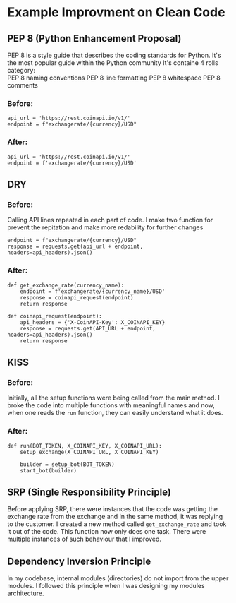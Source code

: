 # Example Improvment on Clean Code

## PEP 8 (Python Enhancement Proposal)

PEP 8 is a style guide that describes the coding standards for Python. It's the most popular guide within the Python community
It's containe 4 rolls category:  
PEP 8 naming conventions
PEP 8 line formatting
PEP 8 whitespace
PEP 8 comments

### Before:

```
api_url = 'https://rest.coinapi.io/v1/'
endpoint = f"exchangerate/{currency}/USD"
```

### After:

```
api_url = 'https://rest.coinapi.io/v1/'
endpoint = f'exchangerate/{currency}/USD'
```

## DRY

### Before:

Calling API lines repeated in each part of code. I make two function for prevent the repitation and make more redability for further changes

```
endpoint = f"exchangerate/{currency}/USD"
response = requests.get(api_url + endpoint, headers=api_headers).json()
```

### After:

```
def get_exchange_rate(currency_name):
    endpoint = f'exchangerate/{currency_name}/USD'
    response = coinapi_request(endpoint)
    return response

def coinapi_request(endpoint):
    api_headers = {'X-CoinAPI-Key': X_COINAPI_KEY}
    response = requests.get(API_URL + endpoint, headers=api_headers).json()
    return response
```

## KISS

### Before:

Initially, all the setup functions were being called from the main method. I broke the code into multiple functions with meaningful names and now, when one reads the `run` function, they can easily understand what it does.

### After:

```
def run(BOT_TOKEN, X_COINAPI_KEY, X_COINAPI_URL):
    setup_exchange(X_COINAPI_URL, X_COINAPI_KEY)

    builder = setup_bot(BOT_TOKEN)
    start_bot(builder)
```

## SRP (Single Responsibility Principle)

Before applying SRP, there were instances that the code was getting the exchange rate from the exchange and in the same method, it was replying to the customer.
I created a new method called `get_exchange_rate` and took it out of the code. This function now only does one task.
There were multiple instances of such behaviour that I improved.

## Dependency Inversion Principle

In my codebase, internal modules (directories) do not import from the upper modules. I followed this principle when I was designing my modules architecture.
